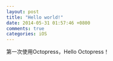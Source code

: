 ```yaml
---
layout: post
title: "Hello world!"
date: 2014-05-31 01:57:46 +0800
comments: true
categories: iOS
---
```

第一次使用Octopress，Hello Octopress！
